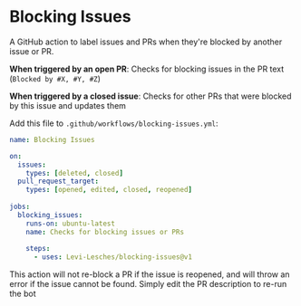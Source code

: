 # Blocking Issues
A GitHub action to label issues and PRs when they're blocked by another issue or PR.

**When triggered by an open PR**: Checks for blocking issues in the PR text (`Blocked by #X, #Y, #Z`)

**When triggered by a closed issue**: Checks for other PRs that were blocked by this issue and updates them

Add this file to `.github/workflows/blocking-issues.yml`:
```YAML
name: Blocking Issues

on: 
  issues:
    types: [deleted, closed]
  pull_request_target: 
    types: [opened, edited, closed, reopened]
    
jobs: 
  blocking_issues: 
    runs-on: ubuntu-latest
    name: Checks for blocking issues or PRs
    
    steps: 
      - uses: Levi-Lesches/blocking-issues@v1
```

This action will not re-block a PR if the issue is reopened, and will throw an error if the issue cannot be found. Simply edit the PR description to re-run the bot